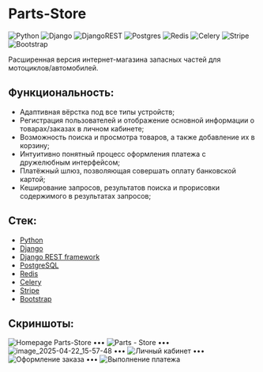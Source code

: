 # Parts-Store

![Python](https://img.shields.io/badge/python-3670A0?style=style-flat&logo=python&logoColor=ffdd54)
![Django](https://img.shields.io/badge/django-%23092E20.svg?style=style-flat&logo=django&logoColor=white)
![DjangoREST](https://img.shields.io/badge/DJANGO-REST-ff1709?style=style-flat&logo=django&logoColor=white&color=ff1709&labelColor=gray)
![Postgres](https://img.shields.io/badge/postgres-%23316192.svg?style=style-flat&logo=postgresql&logoColor=white)
![Redis](https://img.shields.io/badge/redis-%23DD0031.svg?style=style-flat&logo=redis&logoColor=white)
![Celery](https://img.shields.io/badge/celery-%23a9cc54.svg?style=style-flat&logo=celery&logoColor=ddf4a4)
![Stripe](https://img.shields.io/badge/Stripe-5469d4?style=style-flat&logo=stripe&logoColor=ffffff)
![Bootstrap](https://img.shields.io/badge/bootstrap-%238511FA.svg?style=style-flat&logo=bootstrap&logoColor=white)

Расширенная версия интернет-магазина запасных частей для мотоциклов/автомобилей.

## Функциональность:

- Адаптивная вёрстка под все типы устройств;
- Регистрация пользователей и отображение основной информации о товарах/заказах в личном кабинете;
- Возможность поиска и просмотра товаров, а также добавление их в корзину;
- Интуитивно понятный процесс оформления платежа с дружелюбным интерфейсом;
- Платёжный шлюз, позволяющая совершать оплату банковской картой;
- Кеширование запросов, результатов поиска и прорисовки содержимого в результатах запросов;

## Стек:

- [Python](https://www.python.org/downloads/)
- [Django](https://www.djangoproject.com/download/)
- [Django REST framework](https://www.django-rest-framework.org/)
- [PostgreSQL](https://www.postgresql.org/)
- [Redis](https://redis.io/downloads/)
- [Celery](https://pypi.org/project/celery/)
- [Stripe](https://stripe.com/)
- [Bootstrap](https://getbootstrap.com/)

## Скриншоты:
![Homepage Parts-Store](https://github.com/user-attachments/assets/ee6b7e90-53c0-4614-ba37-881701374df4)
•••
![Parts - Store](https://github.com/user-attachments/assets/ed0791f1-2fb4-4dff-8c8e-e0660b7c44ac)
•••
![image_2025-04-22_15-57-48](https://github.com/user-attachments/assets/31f4285e-47b4-476d-a87d-7c1d38c531f1)
•••
![Личный кабинет](https://github.com/user-attachments/assets/0e6a070f-2ec2-473f-91b9-e0cec6aab712)
•••
![Оформление заказа](https://github.com/user-attachments/assets/be9bec70-2990-4738-8554-df0f59045999)
•••
![Выполнение платежа](https://github.com/user-attachments/assets/205da13e-d7f9-4558-8887-76ead330b494)
